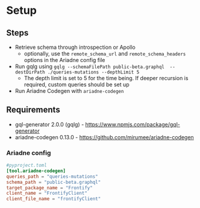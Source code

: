 # Setup
## Steps
- Retrieve schema through introspection or Apollo
    - optionally, use the ```remote_schema_url``` and ```remote_schema_headers``` options in the Ariadne config file
- Run gqlg using ```gqlg --schemaFilePath public-beta.graphql  --destDirPath ./queries-mutations --depthLimit 5```
    - The depth limit is set to 5 for the time being. If deeper recursion is required, custom queries should be set up
- Run Ariadne Codegen with ```ariadne-codegen```

## Requirements
- gql-generator 2.0.0 (gqlg) - https://www.npmjs.com/package/gql-generator
- ariadne-codegen 0.13.0 - https://github.com/mirumee/ariadne-codegen

### Ariadne config
```toml
#pyproject.toml
[tool.ariadne-codegen]
queries_path = "queries-mutations"
schema_path = "public-beta.graphql"
target_package_name = "Frontify"
client_name = "FrontifyClient"
client_file_name = "frontifyClient"
```

